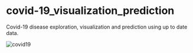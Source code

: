 # covid-19_visualization_prediction
Covid-19 disease exploration, visualization and prediction using up to date data. 

![covid19](https://user-images.githubusercontent.com/33375433/77961662-150b9280-72d2-11ea-8c9d-86cf2d448412.png)
